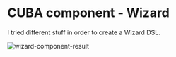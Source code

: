 CUBA component - Wizard
======================

I tried different stuff in order to create a Wizard DSL.

![wizard-component-result](https://github.com/mariodavid/cuba-component-wizard/blob/master/img/wizard-loader-result.png)

